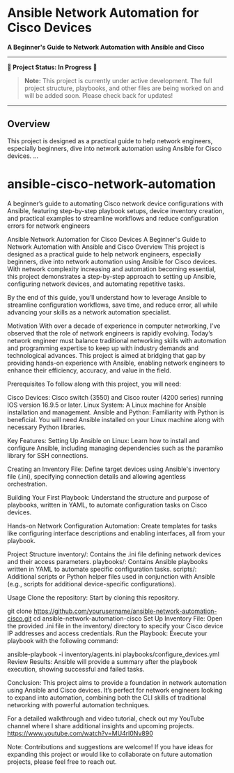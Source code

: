 # Ansible Network Automation for Cisco Devices
**A Beginner's Guide to Network Automation with Ansible and Cisco**

---

**🚧 Project Status: In Progress 🚧**

> **Note:** This project is currently under active development. The full project structure, playbooks, and other files are being worked on and will be added soon. Please check back for updates!

---

## Overview
This project is designed as a practical guide to help network engineers, especially beginners, dive into network automation using Ansible for Cisco devices. ...



# ansible-cisco-network-automation
A beginner’s guide to automating Cisco network device configurations with Ansible, featuring step-by-step playbook setups, device inventory creation, and practical examples to streamline workflows and reduce configuration errors for network engineers

Ansible Network Automation for Cisco Devices
A Beginner's Guide to Network Automation with Ansible and Cisco
Overview
This project is designed as a practical guide to help network engineers, especially beginners, dive into network automation using Ansible for Cisco devices. With network complexity increasing and automation becoming essential, this project demonstrates a step-by-step approach to setting up Ansible, configuring network devices, and automating repetitive tasks.

By the end of this guide, you’ll understand how to leverage Ansible to streamline configuration workflows, save time, and reduce error, all while advancing your skills as a network automation specialist.

Motivation
With over a decade of experience in computer networking, I've observed that the role of network engineers is rapidly evolving. Today’s network engineer must balance traditional networking skills with automation and programming expertise to keep up with industry demands and technological advances. This project is aimed at bridging that gap by providing hands-on experience with Ansible, enabling network engineers to enhance their efficiency, accuracy, and value in the field.

Prerequisites
To follow along with this project, you will need:

Cisco Devices: Cisco switch (3550) and Cisco router (4200 series) running IOS version 16.9.5 or later.
Linux System: A Linux machine for Ansible installation and management.
Ansible and Python: Familiarity with Python is beneficial. You will need Ansible installed on your Linux machine along with necessary Python libraries.

Key Features:
Setting Up Ansible on Linux: Learn how to install and configure Ansible, including managing dependencies such as the paramiko library for SSH connections.

Creating an Inventory File: Define target devices using Ansible's inventory file (.ini), specifying connection details and allowing agentless orchestration.

Building Your First Playbook: Understand the structure and purpose of playbooks, written in YAML, to automate configuration tasks on Cisco devices.

Hands-on Network Configuration Automation: Create templates for tasks like configuring interface descriptions and enabling interfaces, all from your playbook.

Project Structure
inventory/: Contains the .ini file defining network devices and their access parameters.
playbooks/: Contains Ansible playbooks written in YAML to automate specific configuration tasks.
scripts/: Additional scripts or Python helper files used in conjunction with Ansible (e.g., scripts for additional device-specific configurations).

Usage
Clone the repository: Start by cloning this repository.

git clone https://github.com/yourusername/ansible-network-automation-cisco.git
cd ansible-network-automation-cisco
Set Up Inventory File: Open the provided .ini file in the inventory/ directory to specify your Cisco device IP addresses and access credentials.
Run the Playbook: Execute your playbook with the following command:

ansible-playbook -i inventory/agents.ini playbooks/configure_devices.yml
Review Results: Ansible will provide a summary after the playbook execution, showing successful and failed tasks.

Conclusion:
This project aims to provide a foundation in network automation using Ansible and Cisco devices. It’s perfect for network engineers looking to expand into automation, combining both the CLI skills of traditional networking with powerful automation techniques.

For a detailed walkthrough and video tutorial, check out my YouTube channel where I share additional insights and upcoming projects.
https://www.youtube.com/watch?v=MU4rl0Nv890

Note: Contributions and suggestions are welcome! If you have ideas for expanding this project or would like to collaborate on future automation projects, please feel free to reach out.
